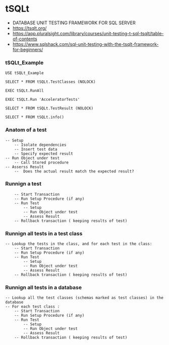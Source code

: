 # tSQLt 

- DATABASE UNIT TESTING FRAMEWORK FOR SQL SERVER
- https://tsqlt.org/
- https://app.pluralsight.com/library/courses/unit-testing-t-sql-tsqlt/table-of-contents
- https://www.sqlshack.com/sql-unit-testing-with-the-tsqlt-framework-for-beginners/


### tSQLt_Example
```
USE tSQLt_Example

SELECT * FROM tSQLt.TestClasses (NOLOCK)

EXEC tSQLt.RunAll

EXEC tSQLt.Run 'AcceleratorTests'

SELECT * FROM tSQLt.TestResult (NOLOCK)

SELECT * FROM tSQLt.info()
```

### Anatom of a test
```
-- Setup
	-- Isolate dependencies
	-- Insert test data
	-- Specify expected result
-- Run Object under test
	-- Call Stored procedure
-- Asserss Result 
	--	Does the actual result match the expected result?
```
### Runnign a test
```
	-- Start Transaction
	-- Run Setup Procedure (if any)
	-- Run Test
		-- Setup
		-- Run Object under test
		-- Assess Result
	-- Rollback transaction ( keeping results of test)
```
### Runnign all tests in a test class
```
-- Lookup the tests in the class, and for each test in the class:
	-- Start Transaction
	-- Run Setup Procedure (if any)
	-- Run Test
		-- Setup
		-- Run Object under test
		-- Assess Result
	-- Rollback transaction ( keeping results of test)
```
### Runnign all tests in a database
```
-- Lookup all the test classes (schemas marked as test classes) in the database
-- For each test class :
	-- Start Transaction
	-- Run Setup Procedure (if any)
	-- Run Test
		-- Setup
		-- Run Object under test
		-- Assess Result
	-- Rollback transaction ( keeping results of test)
 ```
